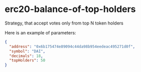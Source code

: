 # erc20-balance-of-top-holders

Strategy, that accept votes only from top N token holders

Here is an example of parameters:

```json
{
  "address": "0x6b175474e89094c44da98b954eedeac495271d0f",
  "symbol": "DAI",
  "decimals": 18,
  "topHolders": 50
}
```
